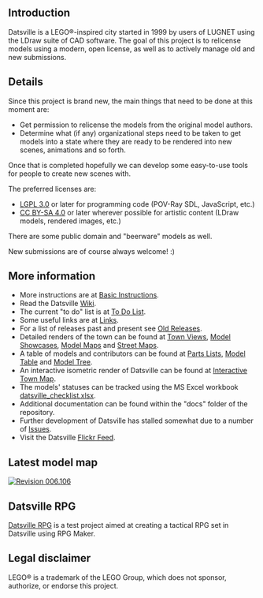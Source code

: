 ## Introduction

Datsville is a LEGO&reg;-inspired city started in 1999 by users of LUGNET using the LDraw suite of CAD software. The goal of this project is to relicense models using a modern, open license, as well as to actively manage old and new submissions.


## Details

Since this project is brand new, the main things that need to be done at this moment are:

* Get permission to relicense the models from the original model authors.
* Determine what (if any) organizational steps need to be taken to get models into a state where they are ready to be rendered into new scenes, animations and so forth.

Once that is completed hopefully we can develop some easy-to-use tools for people to create new scenes with.

The preferred licenses are:

* [LGPL 3.0](https://www.gnu.org/licenses/lgpl-3.0.en.html) or later for programming code (POV-Ray SDL, JavaScript, etc.)
* [CC BY-SA 4.0](https://creativecommons.org/licenses/by-sa/4.0/) or later wherever possible for artistic content (LDraw models, rendered images, etc.)

There are some public domain and "beerware" models as well.

New submissions are of course always welcome! :)


## More information

* More instructions are at [Basic Instructions](https://github.com/mjhorvath/Datsville/wiki/Basic-Instructions).
* Read the Datsville [Wiki](https://github.com/mjhorvath/Datsville/wiki).
* The current "to do" list is at [To Do List](https://github.com/mjhorvath/Datsville/wiki/To-Do-List).
* Some useful links are at [Links](https://github.com/mjhorvath/Datsville/wiki/Links).
* For a list of releases past and present see [Old Releases](https://github.com/mjhorvath/Datsville/wiki/Old-Releases).
* Detailed renders of the town can be found at [Town Views](https://mjhorvath.github.io/Datsville/renders/town-views/town-views.html), [Model Showcases](https://mjhorvath.github.io/Datsville/renders/model-showcases/model-showcases.html), [Model Maps](https://mjhorvath.github.io/Datsville/renders/model-maps/model-maps.html) and [Street Maps](https://mjhorvath.github.io/Datsville/renders/street-maps/street-maps.html).
* A table of models and contributors can be found at [Parts Lists](https://mjhorvath.github.io/Datsville/docs/parts-lists/parts-lists.html), [Model Table](https://mjhorvath.github.io/Datsville/docs/model-table/model-table.html) and [Model Tree](https://mjhorvath.github.io/Datsville/docs/model-tree/model-tree.html).
* An interactive isometric render of Datsville can be found at [Interactive Town Map](https://mjhorvath.github.io/Datsville/renders/interactive-town-map/interactive-town-map.html).
* The models' statuses can be tracked using the MS Excel workbook [datsville_checklist.xlsx](https://mjhorvath.github.io/Datsville/docs/miscellaneous/datsville_notes_checklist.xlsx).
* Additional documentation can be found within the "docs" folder of the repository.
* Further development of Datsville has stalled somewhat due to a number of [Issues](https://github.com/mjhorvath/Datsville/wiki/Issues).
* Visit the Datsville [Flickr Feed](https://www.flickr.com/groups/datsville/).

## Latest model map

[![Revision 006.106](https://mjhorvath.github.io/Datsville/renders/model-maps/datsville_rev006.106_modelmap.small.png)](https://mjhorvath.github.io/Datsville/renders/model-maps/datsville_rev006.106_modelmap.large.png)

## Datsville RPG

[Datsville RPG](https://github.com/mjhorvath/Datsville-RPG) is a test project aimed at creating a tactical RPG set in Datsville using RPG Maker.


## Legal disclaimer

LEGO&reg; is a trademark of the LEGO Group, which does not sponsor, authorize, or endorse this project.

